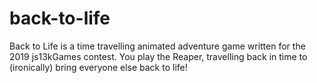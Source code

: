 # back-to-life
Back to Life is a time travelling animated adventure game written for the 2019 js13kGames contest. You play the Reaper, travelling back in time to (ironically) bring everyone else back to life!

